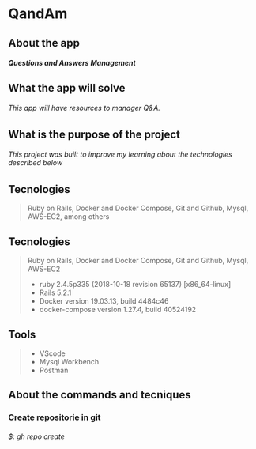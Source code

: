 # QandAm
## About the app
##### Questions and Answers Management

## What the app will solve
###### This app will have resources to manager Q&A.

## What is the purpose of the project
###### This project was built to improve my learning about the technologies described below

## Tecnologies
>Ruby on Rails, Docker and Docker Compose, Git and Github, Mysql, AWS-EC2, among others

## Tecnologies
>Ruby on Rails, Docker and Docker Compose, Git and Github, Mysql, AWS-EC2
> * ruby 2.4.5p335 (2018-10-18 revision 65137) [x86_64-linux]
> * Rails 5.2.1
> * Docker version 19.03.13, build 4484c46
> * docker-compose version 1.27.4, build 40524192

## Tools
> * VScode
> * Mysql Workbench
> * Postman

## About the commands and tecniques
### Create repositorie in git 
###### $: gh repo create
